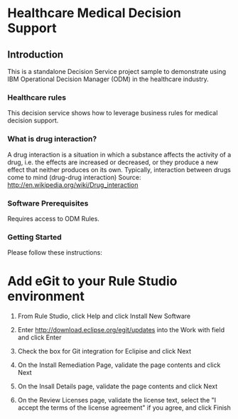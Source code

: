 # Healthcare Medical Decision Support

## Introduction

This is a standalone Decision Service project sample to demonstrate using IBM Operational Decision Manager (ODM) in the healthcare industry.

### Healthcare rules
This decision service shows how to leverage business rules for medical decision support.

### What is drug interaction?
A drug interaction is a situation in which a substance affects the activity of a drug,
i.e. the effects are increased or decreased, or they produce a new effect that neither 
produces on its own. Typically, interaction between drugs come to mind (drug-drug interaction)
Source: http://en.wikipedia.org/wiki/Drug_interaction

### Software Prerequisites

Requires access to ODM Rules. 

### Getting Started
Please follow these instructions:
# Add eGit to your Rule Studio environment
1. From Rule Studio, click Help and click Install New Software

2. Enter http://download.eclipse.org/egit/updates into the Work with field and click Enter

3. Check the box for Git integration for Eclipise and click Next

4. On the Install Remediation Page, validate the page contents and click Next

5. On the Insall Details page, validate the page contents and click Next

6. On the Review Licenses page, validate the license text, select the "I accept the terms of the license agreement" if you agree, and click Finish
